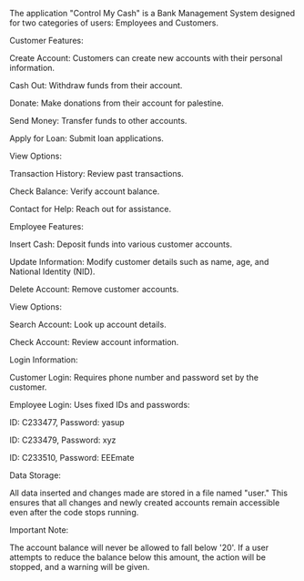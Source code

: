 The application "Control My Cash" is a Bank Management System designed for two categories of users: Employees and Customers.


Customer Features:

Create Account: Customers can create new accounts with their personal information.

Cash Out: Withdraw funds from their account.

Donate: Make donations from their account for palestine.

Send Money: Transfer funds to other accounts.

Apply for Loan: Submit loan applications.

View Options:

Transaction History: Review past transactions.

Check Balance: Verify account balance.

Contact for Help: Reach out for assistance.


Employee Features:

Insert Cash: Deposit funds into various customer accounts.

Update Information: Modify customer details such as name, age, and National Identity (NID).

Delete Account: Remove customer accounts.

View Options:

Search Account: Look up account details.

Check Account: Review account information.


Login Information:

Customer Login: Requires phone number and password set by the customer.

Employee Login: Uses fixed IDs and passwords:

ID: C233477, Password: yasup

ID: C233479, Password: xyz

ID: C233510, Password: EEEmate


Data Storage:

All data inserted and changes made are stored in a file named "user." This ensures that all changes and newly created accounts remain accessible even after the code stops running.


Important Note:

The account balance will never be allowed to fall below '20'. If a user attempts to reduce the balance below this amount, the action will be stopped, and a warning will be given.
